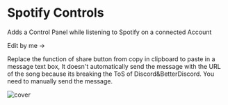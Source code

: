 # Spotify Controls 

Adds a Control Panel while listening to Spotify on a connected Account


Edit by me 
-> 

Replace the function of share button from copy in clipboard to paste in a message text box, It doesn't automatically send the message with the URL of the song because its breaking the ToS of Discord&BetterDiscord. You need to manually send the message.


![cover](https://mwittrien.github.io/BetterDiscordAddons/Plugins/SpotifyControls/_res/cover.png)
